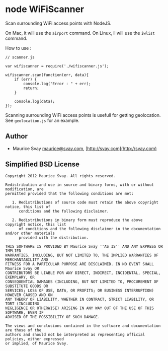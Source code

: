# node WiFiScanner

Scan surrounding WiFi access points with NodeJS.

On Mac, it will use the `airport` command.
On Linux, il will use the `iwlist` command.

How to use :

	// scanner.js

	var wifiscanner = require('./wifiscanner.js');

	wifiscanner.scan(function(err, data){
		if (err) {
			console.log("Error : " + err);
			return;
		}

		console.log(data);
	});
	
Scanning surrounding WiFi access points is usefull for getting geolocation. See `geolocation.js` for an example.

## Author

* Maurice Svay <maurice@svay.com>, [http://svay.com](http://svay.com)

## Simplified BSD License

	Copyright 2012 Maurice Svay. All rights reserved.

	Redistribution and use in source and binary forms, with or without modification, are
	permitted provided that the following conditions are met:

	   1. Redistributions of source code must retain the above copyright notice, this list of
	      conditions and the following disclaimer.

	   2. Redistributions in binary form must reproduce the above copyright notice, this list
	      of conditions and the following disclaimer in the documentation and/or other materials
	      provided with the distribution.

	THIS SOFTWARE IS PROVIDED BY Maurice Svay ''AS IS'' AND ANY EXPRESS OR IMPLIED
	WARRANTIES, INCLUDING, BUT NOT LIMITED TO, THE IMPLIED WARRANTIES OF MERCHANTABILITY AND
	FITNESS FOR A PARTICULAR PURPOSE ARE DISCLAIMED. IN NO EVENT SHALL Maurice Svay OR
	CONTRIBUTORS BE LIABLE FOR ANY DIRECT, INDIRECT, INCIDENTAL, SPECIAL, EXEMPLARY, OR
	CONSEQUENTIAL DAMAGES (INCLUDING, BUT NOT LIMITED TO, PROCUREMENT OF SUBSTITUTE GOODS OR
	SERVICES; LOSS OF USE, DATA, OR PROFITS; OR BUSINESS INTERRUPTION) HOWEVER CAUSED AND ON
	ANY THEORY OF LIABILITY, WHETHER IN CONTRACT, STRICT LIABILITY, OR TORT (INCLUDING
	NEGLIGENCE OR OTHERWISE) ARISING IN ANY WAY OUT OF THE USE OF THIS SOFTWARE, EVEN IF
	ADVISED OF THE POSSIBILITY OF SUCH DAMAGE.

	The views and conclusions contained in the software and documentation are those of the
	authors and should not be interpreted as representing official policies, either expressed
	or implied, of Maurice Svay.